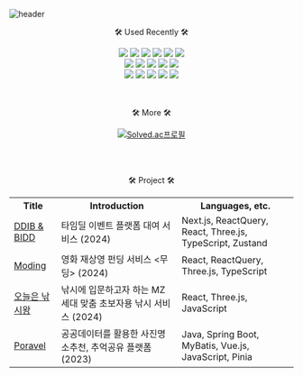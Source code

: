 ![header](https://capsule-render.vercel.app/api?type=waving&color=0:a1c4fd,100:c2e9fb&height=300&section=header&text=JaYoung's%20GitHub%20&fontSize=80&animation=twinkling&fontColor=FFFFFF&stroke=cfc4f2&fontAlignY=45&desc=Welcome&nbsp;to&asmp&descAlignY=25&descSize=30)



<p align="center"> 🛠 Used Recently 🛠 <p>
<div align="center">
  <img src="https://img.shields.io/badge/Next.js-000000?style=flat-square&logo=Next.js&logoColor=white"/> <img src="https://img.shields.io/badge/React-61DAFB?style=flat-square&logo=React&logoColor=black"/>  <img src="https://img.shields.io/badge/ReactQuery-FF4154?style=flat-square&logo=ReactQuery&logoColor=white"/> <img src="https://img.shields.io/badge/Typescript-3178C6?style=flat-square&logo=Typescript&logoColor=white"/> <img src="https://img.shields.io/badge/JavaScript-F7DF1E?style=flat-square&logo=javascript&logoColor=black"/> <img src="https://img.shields.io/badge/Three.js-000000?style=flat-square&logo=Three.js&logoColor=white"/> </br> <img src="https://img.shields.io/badge/Vue.js-4FC08D?style=flat-square&logo=Vue.js&logoColor=white"/>  <img src="https://img.shields.io/badge/HTML5-E34F26?style=flat-square&logo=html5&logoColor=white"/> <img src="https://img.shields.io/badge/CSS3-1572B6?style=flat-square&logo=css3&logoColor=white"/> <img src="https://img.shields.io/badge/Sass-CC6699?style=flat-square&logo=Sass&logoColor=white"/> <img src="https://img.shields.io/badge/Tailwind CSS-06B6D4?style=flat-square&logo=Tailwind CSS&logoColor=white"/> </br>  
<img src="https://img.shields.io/badge/SpringBoot-6DB33F?style=flat-square&logo=SpringBoot&logoColor=white"/>  <img src="https://img.shields.io/badge/java-007396?style=flat-square&logo=OpenJDK&logoColor=white"> <img src="https://img.shields.io/badge/MySQL-4479A1?style=flat-square&logo=MySQL&logoColor=white"/>   <img src="https://img.shields.io/badge/Android Studio-3DDC84?style=flat-square&logo=Android Studio&logoColor=white"/>  <img src="https://img.shields.io/badge/MariaDB-003545?style=flat-square&logo=mariaDB&logoColor=white"/>
</div>
<br>

<br>
<p align="center"> 🛠 More 🛠 <p>
<div  align="center">
  
 [![Solved.ac프로필](http://mazassumnida.wtf/api/v2/generate_badge?boj=mkwhwkdud)](https://solved.ac/mkwhwkdud)

</div> 
<br>

<br>
<p align="center"> 🛠 Project 🛠 <p>
<div  align="center">
  
<table>
  <tr>
    <th>Title</th>
    <th>Introduction</th>
    <th>Languages, etc.</th>
  </tr>
  <tr>
    <td><a href="https://github.com/tpwls101/DDIB">DDIB & BIDD</a></td>
    <td> 타임딜 이벤트 플랫폼 대여 서비스 (2024) </td>
    <td>  Next.js, ReactQuery, React, Three.js, TypeScript, Zustand </td>
  </tr>
  <tr>
    <td><a href="/">Moding</a></td>
    <td> 영화 재상영 펀딩 서비스 &lt;무딩&gt; (2024) </td>
    <td> React, ReactQuery, Three.js, TypeScript </td>
  </tr>
  <tr>
    <td><a href="https://github.com/Gitaehasam/fishingKingOfToday">오늘은 낚시왕</a></td>
    <td> 낚시에 입문하고자 하는 MZ세대 맞춤 초보자용 낚시 서비스 (2024) </td>
    <td> React, Three.js, JavaScript </td>
  </tr>
  <tr>
    <td><a href="https://github.com/mkwwd/Poravel">Poravel</a></td>
    <td> 공공데이터를 활용한 사진명소추천, 추억공유 플랫폼 (2023) </td>
    <td>Java, Spring Boot, MyBatis, Vue.js, JavaScript, Pinia</td>
  </tr>

</table>

</div> 


